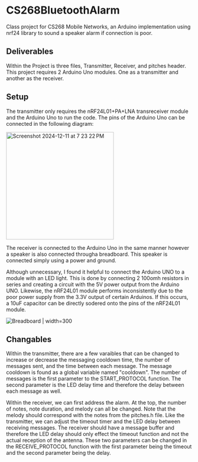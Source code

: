 # CS268BluetoothAlarm
Class project for CS268 Mobile Networks, an Arduino implementation using nrf24 library to sound a speaker alarm if connection is poor.

## Deliverables
Within the Project is three files, Transmitter, Receiver, and pitches header. This project requires 2 Arduino Uno modules. One as a transmitter and another as the receiver.

## Setup
The transmitter only requires the nRF24L01+PA+LNA transreceiver module and the Arduino Uno to run the code. The pins of the Arduino Uno can be connected in the following diagram:

<img width="291" alt="Screenshot 2024-12-11 at 7 23 22 PM" src="https://github.com/user-attachments/assets/ad09c157-5e1a-4de5-9ff4-6e88e3338fb1" />

The receiver is connected to the Arduino Uno in the same manner however a speaker is also connected througha breadboard. This speaker is connected simply using a power and ground.

Although unnecessary, I found it helpful to connect the Arduino UNO to a module with an LED light. This is done by connecting 2 100omh resistors in series and creating a circuit with the 5V power output from the Arduino UNO. Likewise, the nRF24L01 module performs inconsistently due to the poor power supply from the 3.3V output of certain Arduinos. If this occurs, a 10uF capacitor can be directly sodered onto the pins of the nRF24L01 module. 

![Breadboard | width=300](https://github.com/user-attachments/assets/2f69ac6c-e5bc-4288-b0bc-a116df530b70)


## Changables
Within the transmitter, there are a few varaibles that can be changed to increase or decrease the messaging cooldown time, the number of messages sent, and the time between each message. The message cooldown is found as a global variable named "cooldown". The number of messages is the first parameter to the START_PROTOCOL function. The second parameter is the LED delay time and therefore the delay between each message as well.

Within the receiver, we can first address the alarm. At the top, the number of notes, note duration, and melody can all be changed. Note that the melody should correspond with the notes from the pitches.h file. Like the transmitter, we can adjust the timeout timer and the LED delay between receiving messages. The receiver should have a message buffer and therefore the LED delay should only effect the timeout function and not the actual reception of the antenna. These two parameters can be changed in the RECEIVE_PROTOCOL function with the first parameter being the timeout and the second parameter being the delay.
